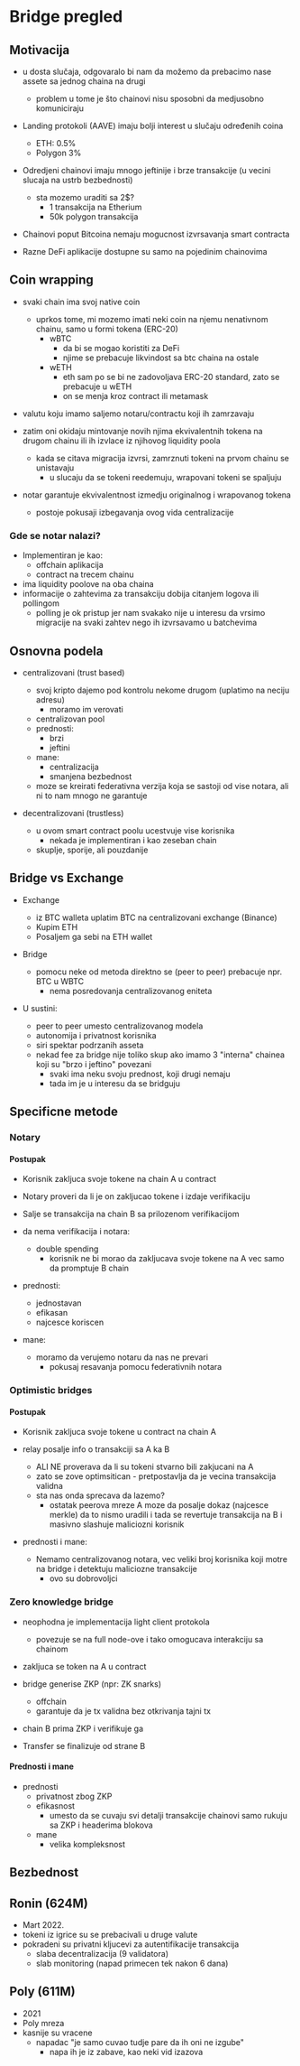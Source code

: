 # Bridge pregled

## Motivacija

- u dosta slučaja, odgovaralo bi nam da možemo da prebacimo nase assete sa jednog chaina na drugi
    - problem u tome je što chainovi nisu sposobni da medjusobno komuniciraju

- Landing protokoli (AAVE) imaju bolji interest u slučaju određenih coina
    - ETH: 0.5%
    - Polygon 3%

- Odredjeni chainovi imaju mnogo jeftinije i brze transakcije (u vecini slucaja na ustrb bezbednosti)
    - sta mozemo uraditi sa 2$?
        - 1 transakcija na Etherium
        - 50k polygon transakcija

- Chainovi poput Bitcoina nemaju mogucnost izvrsavanja smart contracta

- Razne DeFi aplikacije dostupne su samo na pojedinim chainovima

## Coin wrapping

- svaki chain ima svoj native coin
    - uprkos tome, mi mozemo imati neki coin na njemu nenativnom chainu, samo u formi tokena (ERC-20)
        - wBTC
            - da bi se mogao koristiti za DeFi
            - njime se prebacuje likvindost sa btc chaina na ostale
        - wETH
            - eth sam po se bi ne zadovoljava ERC-20 standard, zato se prebacuje u wETH
            - on se menja kroz contract ili metamask

- valutu koju imamo saljemo notaru/contractu koji ih zamrzavaju
- zatim oni okidaju mintovanje novih njima ekvivalentnih tokena na drugom chainu ili ih izvlace iz njihovog liquidity poola
    - kada se citava migracija izvrsi, zamrznuti tokeni na prvom chainu se unistavaju
        - u slucaju da se tokeni reedemuju, wrapovani tokeni se spaljuju

- notar garantuje ekvivalentnost izmedju originalnog i wrapovanog tokena
    - postoje pokusaji izbegavanja ovog vida centralizacije

### Gde se notar nalazi?

- Implementiran je kao:
    - offchain aplikacija
    - contract na trecem chainu
- ima liquidity poolove na oba chaina 
- informacije o zahtevima za transakciju dobija citanjem logova ili pollingom
    - polling je ok pristup jer nam svakako nije u interesu da vrsimo migracije na svaki zahtev nego ih izvrsavamo u batchevima
 
## Osnovna podela
- centralizovani (trust based)
    - svoj kripto dajemo pod kontrolu nekome drugom (uplatimo na neciju adresu)
        - moramo im verovati
    - centralizovan pool
    - prednosti:
        - brzi
        - jeftini
    - mane:
        - centralizacija
        - smanjena bezbednost
    - moze se kreirati federativna verzija koja se sastoji od vise notara, ali ni to nam mnogo ne garantuje

- decentralizovani (trustless)
    - u ovom smart contract poolu  ucestvuje vise korisnika
        - nekada je implementiran i kao zeseban chain
    - skuplje, sporije, ali pouzdanije


## Bridge vs Exchange
- Exchange
    - iz BTC walleta uplatim BTC na centralizovani exchange (Binance)
    - Kupim ETH 
    - Posaljem ga sebi na ETH wallet

- Bridge
    - pomocu neke od metoda direktno se (peer to peer) prebacuje npr. BTC u WBTC 
        - nema posredovanja centralizovanog eniteta

- U sustini:
    - peer to peer umesto centralizovanog modela
    - autonomija i privatnost korisnika
    - siri spektar podrzanih asseta
    - nekad fee za bridge nije toliko skup ako imamo 3 "interna" chainea koji su "brzo i jeftino" povezani
        - svaki ima neku svoju prednost, koji drugi nemaju
        - tada im je u interesu da se bridguju

## Specificne metode

### Notary

#### Postupak

- Korisnik zakljuca svoje tokene na chain A u contract
- Notary proveri da li je on zakljucao tokene i izdaje verifikaciju
- Salje se transakcija na chain B sa prilozenom verifikacijom

- da nema verifikacija i notara:
    - double spending
        - korisnik ne bi morao da zakljucava svoje tokene na A vec samo da promptuje B chain

- prednosti:
    - jednostavan
    - efikasan
    - najcesce koriscen

- mane:
    - moramo da verujemo notaru da nas ne prevari
        - pokusaj resavanja pomocu federativnih notara

### Optimistic bridges

#### Postupak

- Korisnik zakljuca svoje tokene u contract na chain A
- relay posalje info o transakciji sa A ka B 
    - ALI NE proverava da li su tokeni stvarno bili zakjucani na A
    - zato se zove optimsitican - pretpostavlja da je vecina transakcija validna
    - sta nas onda sprecava da lazemo?
        - ostatak peerova mreze A moze da posalje dokaz (najcesce merkle) da to nismo uradili i tada se revertuje transakcija na B i masivno slashuje maliciozni korisnik

- prednosti i mane:
    - Nemamo centralizovanog notara, vec veliki broj korisnika koji motre na bridge i detektuju maliciozne transakcije 
        - ovo su dobrovoljci


### Zero knowledge bridge

- neophodna je implementacija light client protokola
    - povezuje se na full node-ove i tako omogucava interakciju sa chainom

- zakljuca se token na A u contract
- bridge generise ZKP (npr: ZK snarks)
    - offchain
    - garantuje da je tx validna bez otkrivanja tajni tx
- chain B prima ZKP i verifikuje ga 
- Transfer se finalizuje od strane B


#### Prednosti i mane

- prednosti
    - privatnost zbog ZKP
    - efikasnost
        - umesto da se cuvaju svi detalji transakcije chainovi samo rukuju sa ZKP i headerima blokova
    - mane
        - velika kompleksnost


## Bezbednost

## Ronin (624M)

- Mart 2022.
- tokeni iz igrice su se prebacivali u druge valute
- pokradeni su privatni kljucevi za autentifikacije transakcija
    - slaba decentralizacija (9 validatora)
    - slab monitoring (napad primecen tek nakon 6 dana)

## Poly (611M)

- 2021
- Poly mreza
- kasnije su vracene
    - napadac "je samo cuvao tudje pare da ih oni ne izgube"
        - napa ih je iz zabave, kao neki vid izazova
